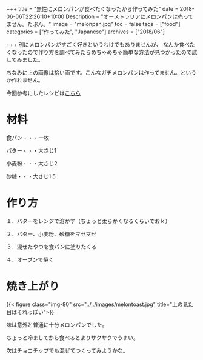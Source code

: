 +++
title = "無性にメロンパンが食べたくなったから作ってみた"
date = 2018-06-06T22:26:10+10:00
Description = "オーストラリアにメロンパンは売ってません。たぶん。"
image = "melonpan.jpg"
toc = false
tags = ["food"]
categories = ["作ってみた", "Japanese"]
archives = ["2018/06"]

+++
別にメロンパンがすごく好きというわけでもありませんが、
なんか食べたくなったので作り方を調べてみたらめちゃめちゃ簡単な方法が見つかったので試してみました。

ちなみに上の画像は拾い画です。こんなガチメロンパンは作ってません。というか作れません。

今回参考にしたレシピは[こちら](https://recipe.yamazakipan.co.jp/recipe.html?id=423)

# 材料
食パン・・・一枚

バター・・・大さじ1

小麦粉・・・大さじ2

砂糖・・・大さじ1.5

# 作り方
１．バターをレンジで溶かす（ちょっと柔らかくなるくらいでおｋ）

２．バター、小麦粉、砂糖をマゼマゼ

３．混ぜたやつを食パンに塗りたくる

４．オーブンで焼く

# 焼き上がり
{{< figure class="img-80" src="../../images/melontoast.jpg" title="上の見た目はそれっぽい">}}

味は意外と普通に十分メロンパンでした。

ちょっと冷ましてから食べるとよりサクサクでうまい。

次はチョコチップでも混ぜてつくってみようかな。

